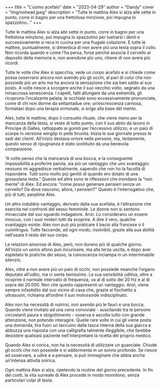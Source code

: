 +++
title = "L'uomo acefalo"
date = "2023-04-29"
author = "Dandy"
cover = "img/nohead.jpeg"
description = "Tutte le mattina Alex si alza alle sette in punto, corre in bagno per una frettolosa minzione, poi impugna lo spazzolino..."
+++

Tutte le mattina Alex si alza alle sette in punto, corre in bagno per una frettolosa minzione, poi impugna lo spazzolino per lustrarsi i denti e successivamente si reca in cucina per una frugale colazione. E tutte le mattine, puntualmente, si dimentica di non avere più una testa sopra il collo. Non ricorda quando e come l’ha persa, forse perché associa il cervello al deposito della memoria e, non avendone più uno, ritiene di non avere più ricordi.

Tutte le volte che Alex si specchia, vede un corpo acefalo e si chiede come possa osservarsi ancora non avendo più gli occhi, al pari di colui che non possiede più un arto ma ha ancora la sensazione che sia ben saldo al suo posto. A volte riesce a scorgere anche il suo vecchio volto, segnato da una minacciosa senescenza. I capelli, fatti allungare da una estremità, gli ricoprono l’incalzante pelata; le occhiaie sono eccessivamente pronunciate, come di chi non dorme da settantadue ore; un’escrescenza carnosa, formatasi dopo una terapia ormonale, si erige alla base del mento.

Alex, tutte le mattine, dopo il consueto rituale, che viene meno per la mancanza della testa, si veste di tutto punto, con il suo abito da lavoro in Principe di Galles, rattoppato ai gomiti per l’eccessivo utilizzo, e un paio di scarpe in versione wingtip in pelle brunita. Inizia le sue giornate presso le sedi dei clienti. All’inizio destava orrore nelle persone, ma, lentamente, questo senso di ripugnanza è stato sostituito da una benevola compassione.

“A volte penso che la mancanza di una bocca, e la conseguente impossibilità a proferire parola, sia più un vantaggio che uno svantaggio: nessuno mi aggredisce verbalmente, sapendo che non ho la facoltà di rispondere. Tutti sono molto più gentili di quando ero dotato di una grossolana testa.” Queste ed altre sono le riflessioni che inondano la “non mente” di Alex. Ed ancora: “come posso generare pensieri senza un cervello? Da dove nascono, allora, i pensieri?” Questo è l’interrogativo che, più di tutti, perplime Alex.

Un altro indubbio vantaggio, derivato dalla sua acefalia, è l’attrazione che esercita nei confronti del sesso femminile. Le donne non si sentono minacciate dal suo sguardo indagatore. Anzi. Lo considerano un essere innocuo, con i suoi misteri tutti da scoprire. A dire il vero, qualche svantaggio esiste: Alex non può più praticare il bacio alla francese o il cunnilingus. Tutte faccende, ad ogni modo, risolvibili, grazie alla sua abilità nell’usare il resto del suo corpo.

Le relazioni amorose di Alex, però, non durano più di qualche giorno. All’inizio un uomo afono può incuriosire, ma alla terza uscita, e dopo aver espletato le pratiche del sesso, la conoscenza inciampa in un interminabile silenzio.

Alex, oltre a non avere più un paio di occhi, non possiede neanche l’organo deputato all’udito, ma ci sente benissimo. La sua sensibilità uditiva, oltre a ricoprire il normale intervallo di frequenza, va al di sotto dei 20 Hz e al di sopra dei 20.000. Non che questo rappresenti un vantaggio. Anzi, viene sempre infastidito dal suo vicino di casa che, grazie al fischietto a ultrasuoni, richiama all’ordine il suo molossoide indisciplinato.

Alex non ha necessità di nutrirsi, non avendo più le fauci e una bocca. Quando viene invitato ad una cena conviviale - suscitando tra le persone circostanti paura e sbigottimento - osserva e ascolta tutto con grande attenzione, non potendo interagire. Quelle rare volte in cui gli viene posta una domanda, tira fuori un taccuino dalla tasca interna della sua giacca e abbozza una risposta con una calligrafia talmente illeggibile, che farebbe desistere qualsiasi paziente nell’interpretare la ricetta del proprio medico.

Quando Alex si corica, non ha la necessità di utilizzare un guanciale. Chiude gli occhi che non possiede e si addormenta in un sonno profondo. Se riesce ad osservare, a udire e a pensare, si può immaginare che abbia anche un’intensa attività onirica.

Ogni mattina Alex si alza, ripetendo la routine del giorno precedente. In fin dei conti, la vita surreale di Alex procede in modo monotono, senza particolari colpi di testa.

